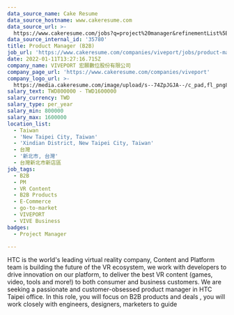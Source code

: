 ```yaml
---
data_source_name: Cake Resume
data_source_hostname: www.cakeresume.com
data_source_url: >-
  https://www.cakeresume.com/jobs?q=project%20manager&refinementList%5Blang_name%5D%5B0%5D=English&refinementList%5Bsalary_type%5D=per_year&range%5Bsalary_range%5D%5Bmin%5D=1000000&page=2
data_source_internal_id: '35780'
title: Product Manager (B2B)
job_url: 'https://www.cakeresume.com/companies/viveport/jobs/product-manager-b2b'
date: 2022-01-11T13:27:16.715Z
company_name: VIVEPORT 宏願數位股份有限公司
company_page_url: 'https://www.cakeresume.com/companies/viveport'
company_logo_url: >-
  https://media.cakeresume.com/image/upload/s--74ZpJGJA--/c_pad,fl_png8,h_200,w_200/v1640767165/dsfonjgedfpeycggek8i.png
salary_text: TWD800000 - TWD1600000
salary_currency: TWD
salary_type: per_year
salary_min: 800000
salary_max: 1600000
location_list:
  - Taiwan
  - 'New Taipei City, Taiwan'
  - 'Xindian District, New Taipei City, Taiwan'
  - 台灣
  - '新北市, 台灣'
  - 台灣新北市新店區
job_tags:
  - B2B
  - PM
  - VR Content
  - B2B Products
  - E-Commerce
  - go-to-market
  - VIVEPORT
  - VIVE Business
badges:
  - Project Manager

---
```


HTC is the world's leading virtual reality company, Content and Platform team is building the future of the VR ecosystem, we work with developers to drive innovation on our platform, to deliver the best VR content (games, video, tools and more!) to both consumer and business customers. We are seeking a passionate and customer-obsessed product manager in HTC Taipei office. In this role, you will focus on B2B products and deals , you will work closely with engineers, designers, marketers to guide 
